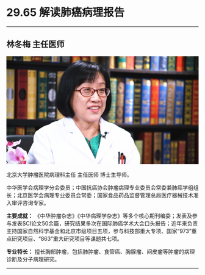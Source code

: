 # 29.65 解读肺癌病理报告

---

## 林冬梅 主任医师

![1685946336505](image/c29_065/1685946336505.png)

北京大学肿瘤医院病理科主任 主任医师 博士生导师。

中华医学会病理学分会委员；中国抗癌协会肿瘤病理专业委员会常委兼肺癌学组组长；北京医学会病理专业委员会常委；国家食品药品监督管理总局医疗器械技术准入审评咨询专家。

**主要成就：** 《中华肿瘤杂志》《中华病理学杂志》等多个核心期刊编委；发表及参与发表SCI论文50余篇，研究结果多次在国际肺癌学术大会口头报告；近年来负责主持国家自然科学基金和北京市级项目五项，参与科技部重大专项、国家“973”重点研究项目、“863”重大研究项目等课题共七项。

**专业特长：** 擅长胸部肿瘤，包括肺肿瘤、食管癌、胸腺瘤、间皮瘤等肿瘤的病理诊断及分子病理研究。

---
